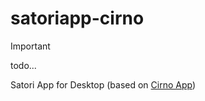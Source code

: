 # satoriapp-cirno

> [!IMPORTANT]
> todo...

Satori App for Desktop (based on [Cirno App](https://github.com/cirno-app/cirno))
